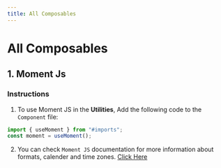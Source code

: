 ```yaml
---
title: All Composables
---
```

# All Composables

## 1. Moment Js

### Instructions
1. To use Moment JS in the **Utilities**, Add the following code to the `Component` file:
```js
import { useMoment } from "#imports";
const moment = useMoment();
```
2. You can check `Moment JS` documentation for more information about formats, calender and time zones. [Click Here](https://momentjs.com/)
